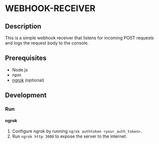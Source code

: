 # WEBHOOK-RECEIVER

## Description
This is a simple webhook receiver that listens for incoming POST requests and logs the request body to the console.

## Prerequisites
- Node.js
- npm
- [ngrok](https://ngrok.com/download) (optional)

## Development

### Run

#### ngrok
1. Configure ngrok by running `ngrok authtoken <your_auth_token>`.
2. Run `ngrok http 3000` to expose the server to the internet.
